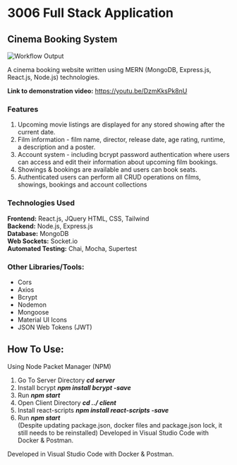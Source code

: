 # 3006 Full Stack Application
## Cinema Booking System 
![Workflow Output](https://github.com/Dan-Livermore/COMP3006-Cinema/actions/workflows/test.yml/badge.svg)

A cinema booking website written using MERN (MongoDB, Express.js, React.js, Node.js) technologies.

__Link to demonstration video:__ https://youtu.be/DzmKksPk8nU

### Features
1. Upcoming movie listings are displayed for any stored showing after the current date.
2. Film information - film name, director, release date, age rating, runtime, a description and a poster.
3. Account system - including bcrypt password authentication where users can access and edit their information about upcoming film bookings.
4. Showings & bookings are available and users can book seats.
5. Authenticated users can perform all CRUD operations on films, showings, bookings and account collections

### Technologies Used 
__Frontend:__ React.js, JQuery HTML, CSS, Tailwind <br>
__Backend:__ Node.js, Express.js <br> 
__Database:__ MongoDB <br>
__Web Sockets:__ Socket.io  <br>
__Automated Testing:__ Chai, Mocha, Supertest <br>

### Other Libraries/Tools: 
- Cors
- Axios
- Bcrypt
- Nodemon
- Mongoose
- Material UI Icons
- JSON Web Tokens (JWT)

## How To Use:
Using Node Packet Manager (NPM)
1. Go To Server Directory __*cd server*__
2. Install bcrypt __*npm install bcrypt -save*__ 
3. Run __*npm start*__
4. Open Client Directory __*cd ../ client*__
5. Install react-scripts __*npm install react-scripts -save*__
6. Run __*npm start*__ <br>
(Despite updating package.json, docker files and package.json lock, it still needs to be reinstalled)
Developed in Visual Studio Code with Docker & Postman.

Developed in Visual Studio Code with Docker & Postman.
